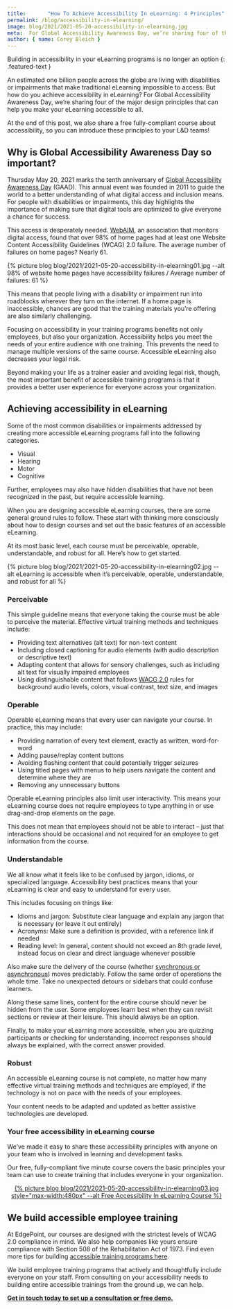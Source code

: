 ```yaml
---
title:       "How To Achieve Accessibility In eLearning: 4 Principles"
permalink: /blog/accessibility-in-elearning/
image: blog/2021/2021-05-20-accessibility-in-elearning.jpg
meta:  For Global Accessibility Awareness Day, we’re sharing four of the major design principles that can help you make your eLearning accessible to all.
author: { name: Corey Bleich }
---
```


Building in accessibility in your eLearning programs is no longer an option
{: .featured-text }

An estimated one billion people across the globe are living with disabilities or impairments that make traditional eLearning impossible to access. But how do you achieve accessibility in eLearning? For Global Accessibility Awareness Day, we’re sharing four of the major design principles that can help you make your eLearning accessible to all. 

At the end of this post, we also share a free fully-compliant course about accessibility, so you can introduce these principles to your L&D teams!

## Why is Global Accessibility Awareness Day so important? 

Thursday May 20, 2021 marks the tenth anniversary of [Global Accessibility Awareness Day](https://globalaccessibilityawarenessday.org/) (GAAD). This annual event was founded in 2011 to guide the world to a better understanding of what digital access and inclusion means. For people with disabilities or impairments, this day highlights the importance of making sure that digital tools are optimized to give everyone a chance for success.

This access is desperately needed. [WebAIM](https://www.webaxe.org/category/stats), an association that monitors digital access, found that over 98% of home pages had at least one Website Content Accessibility Guidelines (WCAG) 2.0 failure. The average number of failures on home pages? Nearly 61. 


{% picture blog blog/2021/2021-05-20-accessibility-in-elearning01.jpg --alt 98% of website home pages have accessibility failures / Average number of failures: 61 %}



This means that people living with a disability or impairment run into roadblocks wherever they turn on the internet. If a home page is inaccessible, chances are good that the training materials you’re offering are also similarly challenging. 

Focusing on accessibility in your training programs benefits not only employees, but also your organization. Accessibility helps you meet the needs of your entire audience with one training. This prevents the need to manage multiple versions of the same course. Accessible eLearning also decreases your legal risk. 

Beyond making your life as a trainer easier and avoiding legal risk, though, the most important benefit of accessible training programs is that it provides a better user experience for everyone across your organization. 

## Achieving accessibility in eLearning

Some of the most common disabilities or impairments addressed by creating more accessible eLearning programs fall into the following categories.

* Visual
* Hearing
* Motor
* Cognitive

Further, employees may also have hidden disabilities that have not been recognized in the past, but require accessible learning.

When you are designing accessible eLearning courses, there are some general ground rules to follow. These start with thinking more consciously about how to design courses and set out the basic features of an accessible eLearning. 

At its most basic level, each course must be perceivable, operable, understandable, and robust for all. Here’s how to get started. 


{% picture blog blog/2021/2021-05-20-accessibility-in-elearning02.jpg --alt eLearning is accessible when it’s perceivable, operable, understandable, and robust for all %}



### Perceivable

This simple guideline means that everyone taking the course must be able to perceive the material. Effective virtual training methods and techniques include: 

* Providing text alternatives (alt text) for non-text content
* Including closed captioning for audio elements (with audio description or descriptive text)
* Adapting content that allows for sensory challenges, such as including alt text for visually impaired employees
* Using distinguishable content that follows [WACG 2.0](https://www.w3.org/WAI/standards-guidelines/wcag/) rules for background audio levels, colors, visual contrast, text size, and images

### Operable

Operable eLearning means that every user can navigate your course. In practice, this may include: 

* Providing narration of every text element, exactly as written, word-for-word
* Adding pause/replay content buttons
* Avoiding flashing content that could potentially trigger seizures
* Using titled pages with menus to help users navigate the content and determine where they are
* Removing any unnecessary buttons

Operable eLearning principles also limit user interactivity. This means your eLearning course does not require employees to type anything in or use drag-and-drop elements on the page. 

This does not mean that employees should not be able to interact – just that interactions should be occasional and not required for an employee to get information from the course.

### Understandable

We all know what it feels like to be confused by jargon, idioms, or specialized language. Accessibility best practices means that your eLearning is clear and easy to understand for every user. 

This includes focusing on things like:

* Idioms and jargon: Substitute clear language and explain any jargon that is necessary (or leave it out entirely)
* Acronyms: Make sure a definition is provided, with a reference link if needed
* Reading level: In general, content should not exceed an 8th grade level, instead focus on clear and direct language whenever possible

Also make sure the delivery of the course (whether [synchronous or asynchronous](/blog/synchronous-vs-asynchronous-learning/)) moves predictably. Follow the same order of operations the whole time. Take no unexpected detours or sidebars that could confuse learners. 

Along these same lines, content for the entire course should never be hidden from the user. Some employees learn best when they can revisit sections or review at their leisure. This should always be an option.

Finally, to make your eLearning more accessible, when you are quizzing participants or checking for understanding, incorrect responses should always be explained, with the correct answer provided. 

### Robust

An accessible eLearning course is not complete, no matter how many effective virtual training methods and techniques are employed, if the technology is not on pace with the needs of your employees. 

Your content needs to be adapted and updated as better assistive technologies are developed. 

### Your free accessibility in eLearning course 
We’ve made it easy to share these accessibility principles with anyone on your team who is involved in learning and development tasks. 

Our free, fully-compliant five minute course covers the basic principles your team can use to create training that includes everyone in your organization. 



<p style="text-align: center" class="marginBot">
  <a href="https://edg.pt/demo-508-SL" target="_blank">
    {% picture blog blog/2021/2021-05-20-accessibility-in-elearning03.jpg style="max-width:480px" --alt Free Accessibility In eLearning Course %}
  </a>
</p>



## We build accessible employee training

At EdgePoint, our courses are designed with the strictest levels of WCAG 2.0 compliance in mind. We also help companies like yours ensure compliance with Section 508 of the Rehabilitation Act of 1973. Find even more tips for building [accessible training programs here](/blog/accessible-elearning-programs/). 

We build employee training programs that actively and thoughtfully include everyone on your staff. From consulting on your accessibility needs to building entire accessible trainings from the ground up, we can help. 

[**Get in touch today to set up a consultation or free demo.**](/contact/) 
